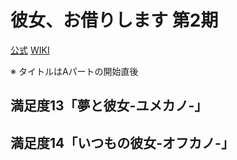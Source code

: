 # 彼女、お借りします 第2期

[公式](https://kanokari-official.com/) 
[WIKI](https://ja.wikipedia.org/wiki/%E5%BD%BC%E5%A5%B3%E3%80%81%E3%81%8A%E5%80%9F%E3%82%8A%E3%81%97%E3%81%BE%E3%81%99) 

※ タイトルはAパートの開始直後

## 満足度13「夢と彼女-ユメカノ-」

## 満足度14「いつもの彼女-オフカノ-」
